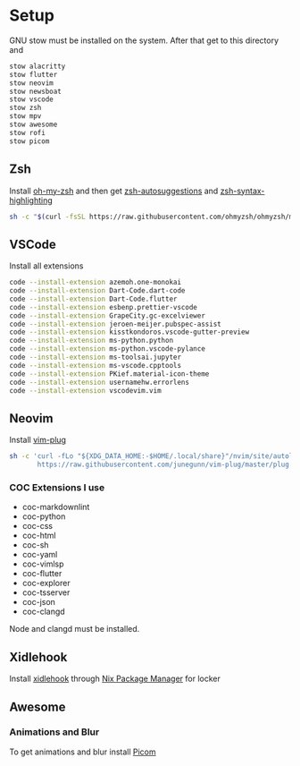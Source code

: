 # Setup

GNU stow must be installed on the system. After that get to this directory and 
```bash
stow alacritty
stow flutter
stow neovim
stow newsboat
stow vscode
stow zsh
stow mpv
stow awesome
stow rofi
stow picom
```

## Zsh
Install [oh-my-zsh](https://github.com/ohmyzsh/ohmyzsh/) and then get [zsh-autosuggestions](https://github.com/zsh-users/zsh-autosuggestions/blob/master/INSTALL.md#oh-my-zsh) and [zsh-syntax-highlighting](https://github.com/zsh-users/zsh-syntax-highlighting/blob/master/INSTALL.md#oh-my-zsh) 

```bash
sh -c "$(curl -fsSL https://raw.githubusercontent.com/ohmyzsh/ohmyzsh/master/tools/install.sh)"
```
## VSCode
Install all extensions
```bash
code --install-extension azemoh.one-monokai
code --install-extension Dart-Code.dart-code
code --install-extension Dart-Code.flutter
code --install-extension esbenp.prettier-vscode
code --install-extension GrapeCity.gc-excelviewer
code --install-extension jeroen-meijer.pubspec-assist
code --install-extension kisstkondoros.vscode-gutter-preview
code --install-extension ms-python.python
code --install-extension ms-python.vscode-pylance
code --install-extension ms-toolsai.jupyter
code --install-extension ms-vscode.cpptools
code --install-extension PKief.material-icon-theme
code --install-extension usernamehw.errorlens
code --install-extension vscodevim.vim
```

## Neovim
Install [vim-plug](https://github.com/junegunn/vim-plug)
```bash
sh -c 'curl -fLo "${XDG_DATA_HOME:-$HOME/.local/share}"/nvim/site/autoload/plug.vim --create-dirs \
       https://raw.githubusercontent.com/junegunn/vim-plug/master/plug.vim'
```

### COC Extensions I use
- coc-markdownlint
- coc-python
- coc-css
- coc-html
- coc-sh
- coc-yaml
- coc-vimlsp
- coc-flutter
- coc-explorer
- coc-tsserver
- coc-json
- coc-clangd

Node and clangd must be installed. 

## Xidlehook
Install [xidlehook](https://github.com/jD91mZM2/xidlehook) through [Nix Package Manager](https://nixos.org/guides/install-nix.html) for locker

## Awesome
### Animations and Blur
To get animations and blur install [Picom](https://github.com/jonaburg/picom)
